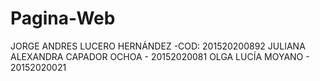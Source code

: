 # Pagina-Web
JORGE ANDRES LUCERO HERNÁNDEZ -COD: 201520200892
JULIANA ALEXANDRA CAPADOR OCHOA - 20152020081
OLGA LUCÍA MOYANO - 20152020021
